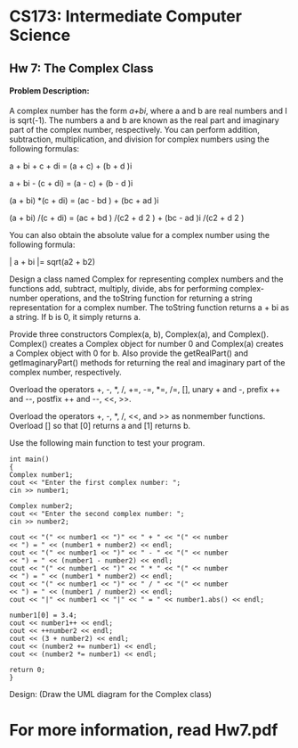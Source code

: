 # CS173: Intermediate Computer Science

## Hw 7: The Complex Class

#### Problem Description:

A complex number has the form *a+bi*, where a and b are real
numbers and I is sqrt(-1). The numbers a and b are known as the
real part and imaginary part of the complex number,
respectively. You can perform addition, subtraction,
multiplication, and division for complex numbers using the
following formulas:

a + bi + c + di = (a + c) + (b + d )i

a + bi - (c + di) = (a - c) + (b - d )i

(a + bi) *(c + di) = (ac - bd ) + (bc + ad )i

(a + bi) /(c + di) = (ac + bd ) /(c2 + d 2 ) + (bc - ad )i /(c2 + d 2 )

You can also obtain the absolute value for a complex number
using the following formula:

| a + bi |= sqrt(a2 + b2)

Design a class named Complex for representing complex
numbers and the functions add, subtract, multiply, divide,
abs for performing complex-number operations, and the
toString function for returning a string representation for
a complex number. The toString function returns a + bi as a
string. If b is 0, it simply returns a.

Provide three constructors Complex(a, b), Complex(a), and
Complex(). Complex() creates a Complex object for number 0
and Complex(a) creates a Complex object with 0 for b. Also
provide the getRealPart() and getImaginaryPart() methods
for returning the real and imaginary part of the complex
number, respectively.

Overload the operators +, -, *, /, +=, -=, *=, /=, [],
unary + and -, prefix ++ and --, postfix ++ and --, <<, >>.

Overload the operators +, -, *, /, <<, and >> as nonmember
functions. Overload [] so that [0] returns a and [1]
returns b.

Use the following main function to test your program.

```
int main()
{
Complex number1;
cout << "Enter the first complex number: ";
cin >> number1;

Complex number2;
cout << "Enter the second complex number: ";
cin >> number2;

cout << "(" << number1 << ")" << " + " << "(" << number
<< ") = " << (number1 + number2) << endl;
cout << "(" << number1 << ")" << " - " << "(" << number
<< ") = " << (number1 - number2) << endl;
cout << "(" << number1 << ")" << " * " << "(" << number
<< ") = " << (number1 * number2) << endl;
cout << "(" << number1 << ")" << " / " << "(" << number
<< ") = " << (number1 / number2) << endl;
cout << "|" << number1 << "|" << " = " << number1.abs() << endl;

number1[0] = 3.4;
cout << number1++ << endl;
cout << ++number2 << endl;
cout << (3 + number2) << endl;
cout << (number2 += number1) << endl;
cout << (number2 *= number1) << endl;

return 0;
}
````
Design:
(Draw the UML diagram for the Complex class)

# For more information, read Hw7.pdf


